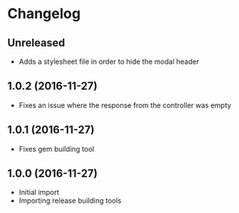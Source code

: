 # Changelog

## Unreleased

 - Adds a stylesheet file in order to hide the modal header

## 1.0.2 (2016-11-27)

 - Fixes an issue where the response from the controller was empty

## 1.0.1 (2016-11-27)

 - Fixes gem building tool

## 1.0.0 (2016-11-27)

 - Initial import
 - Importing release building tools
